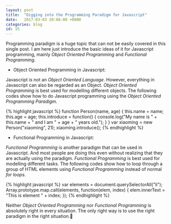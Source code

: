 ```yaml
---
layout: post
title:  "Digging into the Programming Paradigm for Javascript"
date:   2017-03-03 20:06:00 +0800
categories: blog
id: 15
---
```

Programming paradigm is a huge topic that can not be easily covered in this single post. I am here just introduce the basic ideas of it for Javascript programming, mainly *Object Oriented Programming* and *Functional Programming*.

* Object Oriented Programming in Javascript:

Javascript is not an *Object Oriented Language*. However, everything in Javascript can also be regarded as an Object. *Object Oriented Programming* is best used for modelling different objects. The following codes show how to do Javascript programming using the *Object Oriented Programming Paradigm*.

{% highlight javascript %}
function Person(name, age) {
    this.name = name;
    this.age = age;
    this.introduce = function() {
        console.log("My name is " + this.name + " and I am  " + age + " years old.");
    }
} 
    var xiaoming = new Person("xiaoming", 21);
    xiaoming.introduce();
{% endhighlight %}

* Functional Programming in Javascript:

*Functional Programming* is another paradigm that can be used in Javascript. And most people are doing this even without realizing that they are actually using the paradigm. *Functional Programming* is best used for modelling different tasks. The following codes show how to loop through a group of HTML elements using *Functional Programming* instead of normal *for loops*.

{% highlight javascript %}
  var elements = document.querySelectorAll("li");
  Array.prototype.map.call(elements, function(elem, index) {
      elem.innerText = "This is element " + index;
  });
{% endhighlight %}

Neither *Object Oriented Programming* nor *Functional Programming* is absolutely right in every situation. The only right way is to use the right paradigm in the right situation.:older_man:
